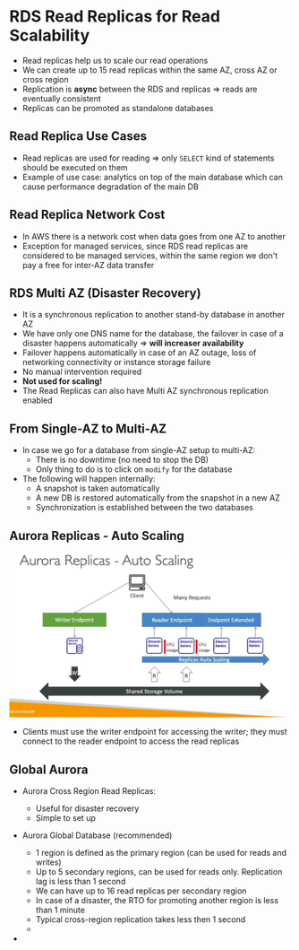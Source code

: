 # RDS Read Replicas for Read Scalability

- Read replicas help us to scale our read operations
- We can create up to 15 read replicas within the same AZ, cross AZ or cross region
- Replication is **async** between the RDS and replicas => reads are eventually consistent
- Replicas can be promoted as standalone databases

## Read Replica Use Cases

- Read replicas are used for reading => only `SELECT` kind of statements should be executed on them
- Example of use case: analytics on top of the main database which can cause performance degradation of the main DB

## Read Replica Network Cost

- In AWS there is a network cost when data goes from one AZ to another
- Exception for managed services, since RDS read replicas are considered to be managed services, within the same region we don't pay a free for inter-AZ data transfer

## RDS Multi AZ (Disaster Recovery)

- It is a synchronous replication to another stand-by database in another AZ
- We have only one DNS name for the database, the failover in case of a disaster happens automatically => **will increaser availability**
- Failover happens automatically in case of an AZ outage, loss of networking connectivity or instance storage failure
- No manual intervention required
- **Not used for scaling!**
- The Read Replicas can also have Multi AZ synchronous replication enabled

## From Single-AZ to Multi-AZ

- In case we go for a database from single-AZ setup to multi-AZ:
  - There is no downtime (no need to stop the DB)
  - Only thing to do is to click on `modify` for the database
- The following will happen internally:
  - A snapshot is taken automatically
  - A new DB is restored automatically from the snapshot in a new AZ
  - Synchronization is established between the two databases

## Aurora Replicas - Auto Scaling

![Aurora Auto Scaling](images/aurora-auto-scaling.png)

- Clients must use the writer endpoint for accessing the writer; they must connect to the reader endpoint to access the read replicas

## Global Aurora

- Aurora Cross Region Read Replicas:
  - Useful for disaster recovery
  - Simple to set up
- Aurora Global Database (recommended)

  - 1 region is defined as the primary region (can be used for reads and writes)
  - Up to 5 secondary regions, can be used for reads only. Replication lag is less than 1 second
  - We can have up to 16 read replicas per secondary region
  - In case of a disaster, the RTO for promoting another region is less than 1 minute
  - Typical cross-region replication takes less then 1 second
  -

-
